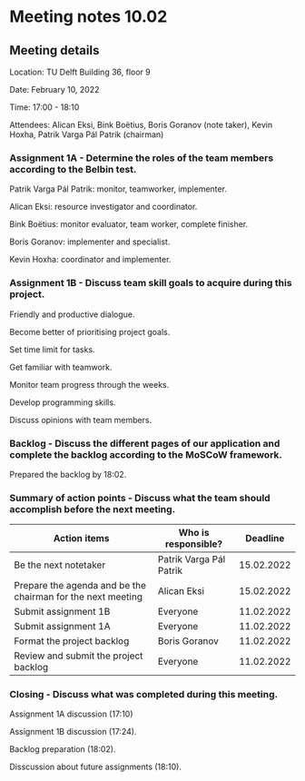 # Meeting notes 10.02

## Meeting details

Location: TU Delft Building 36, floor 9

Date: February 10, 2022

Time: 17:00 - 18:10

Attendees: Alican Eksi, Bink Boëtius, Boris Goranov (note taker), Kevin Hoxha, Patrik Varga Pál Patrik (chairman)

### Assignment 1A - Determine the roles of the team members according to the Belbin test.

Patrik Varga Pál Patrik: monitor, teamworker, implementer.

Alican Eksi: resource investigator and coordinator.

Bink Boëtius: monitor evaluator, team worker, complete finisher.

Boris Goranov: implementer and specialist.

Kevin Hoxha: coordinator and implementer.

### Assignment 1B - Discuss team skill goals to acquire during this project.

Friendly and productive dialogue.

Become better of prioritising project goals.

Set time limit for tasks.

Get familiar with teamwork.

Monitor team progress through the weeks.

Develop programming skills.

Discuss opinions with team members.

### Backlog - Discuss the different pages of our application and complete the backlog according to the MoSCoW framework.

Prepared the backlog by 18:02.

### Summary of action points - Discuss what the team should accomplish before the next meeting.

| Action items | Who is responsible? | Deadline |
| --- | --- | --- |
| Be the next notetaker | Patrik Varga Pál Patrik | 15.02.2022 |
| Prepare the agenda and be the chairman for the next meeting | Alican Eksi | 15.02.2022 |
| Submit assignment 1B | Everyone | 11.02.2022 |
| Submit assignment 1A | Everyone | 11.02.2022 |
| Format the project backlog | Boris Goranov | 11.02.2022 |
| Review and submit the project backlog | Everyone | 11.02.2022 |

### Closing - Discuss what was completed during this meeting.

Assignment 1A discussion (17:10)

Assignment 1B discussion (17:24).

Backlog preparation (18:02).

Disscussion about future assignments (18:10).